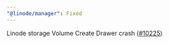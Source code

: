 ```yaml
---
"@linode/manager": Fixed
---
```


Linode storage Volume Create Drawer crash ([#10225](https://github.com/linode/manager/pull/10225))
